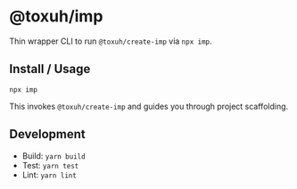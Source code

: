 # @toxuh/imp

Thin wrapper CLI to run `@toxuh/create-imp` via `npx imp`.

## Install / Usage

```
npx imp
```

This invokes `@toxuh/create-imp` and guides you through project scaffolding.

## Development

- Build: `yarn build`
- Test: `yarn test`
- Lint: `yarn lint`
